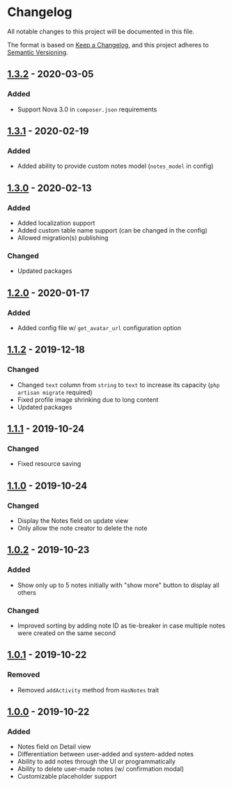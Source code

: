 # Changelog

All notable changes to this project will be documented in this file.

The format is based on [Keep a Changelog](https://keepachangelog.com/en/1.0.0/),
and this project adheres to [Semantic Versioning](https://semver.org/spec/v2.0.0.html).

## [1.3.2] - 2020-03-05

### Added

- Support Nova 3.0 in `composer.json` requirements

## [1.3.1] - 2020-02-19

### Added

- Added ability to provide custom notes model (`notes_model` in config)

## [1.3.0] - 2020-02-13

### Added

- Added localization support
- Added custom table name support (can be changed in the config)
- Allowed migration(s) publishing

### Changed

- Updated packages

## [1.2.0] - 2020-01-17

### Added

- Added config file w/ `get_avatar_url` configuration option

## [1.1.2] - 2019-12-18

### Changed

- Changed `text` column from `string` to `text` to increase its capacity (`php artisan migrate` required)
- Fixed profile image shrinking due to long content
- Updated packages

## [1.1.1] - 2019-10-24

### Changed

- Fixed resource saving

## [1.1.0] - 2019-10-24

### Changed

- Display the Notes field on update view
- Only allow the note creator to delete the note

## [1.0.2] - 2019-10-23

### Added

- Show only up to 5 notes initially with "show more" button to display all others

### Changed

- Improved sorting by adding note ID as tie-breaker in case multiple notes were created on the same second

## [1.0.1] - 2019-10-22

### Removed

- Removed `addActivity` method from `HasNotes` trait

## [1.0.0] - 2019-10-22

### Added

- Notes field on Detail view
- Differentiation between user-added and system-added notes
- Ability to add notes through the UI or programmatically
- Ability to delete user-made notes (w/ confirmation modal)
- Customizable placeholder support

[1.3.2]: https://github.com/optimistdigital/nova-notes-field/compare/1.3.1...1.3.2
[1.3.1]: https://github.com/optimistdigital/nova-notes-field/compare/1.3.0...1.3.1
[1.3.0]: https://github.com/optimistdigital/nova-notes-field/compare/1.2.0...1.3.0
[1.2.0]: https://github.com/optimistdigital/nova-notes-field/compare/1.1.2...1.2.0
[1.1.2]: https://github.com/optimistdigital/nova-notes-field/compare/1.1.1...1.1.2
[1.1.1]: https://github.com/optimistdigital/nova-notes-field/compare/1.1.0...1.1.1
[1.1.0]: https://github.com/optimistdigital/nova-notes-field/compare/1.0.2...1.1.0
[1.0.2]: https://github.com/optimistdigital/nova-notes-field/compare/1.0.1...1.0.2
[1.0.1]: https://github.com/optimistdigital/nova-notes-field/compare/1.0.0...1.0.1
[1.0.0]: https://github.com/optimistdigital/nova-notes-field/releases/tag/1.0.0
